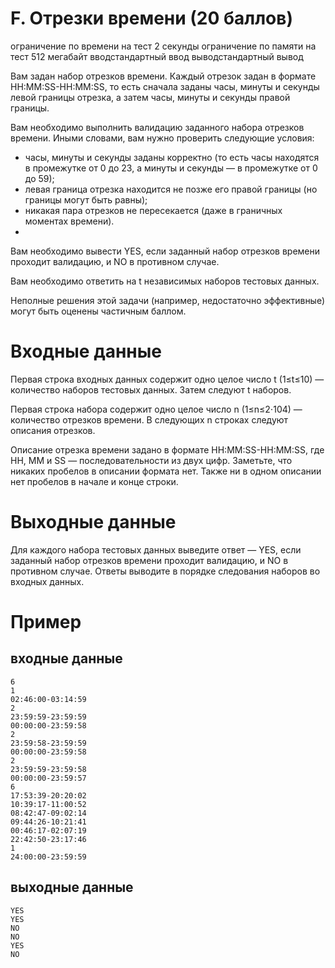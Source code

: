 # F. Отрезки времени (20 баллов)
ограничение по времени на тест 2 секунды ограничение по памяти на тест 512 мегабайт вводстандартный ввод  выводстандартный вывод

Вам задан набор отрезков времени. Каждый отрезок задан в формате HH:MM:SS-HH:MM:SS, то есть сначала заданы часы, минуты и секунды левой границы отрезка, а затем часы, минуты и секунды правой границы.

Вам необходимо выполнить валидацию заданного набора отрезков времени. Иными словами, вам нужно проверить следующие условия:

- часы, минуты и секунды заданы корректно (то есть часы находятся в промежутке от 0
до 23, а минуты и секунды — в промежутке от 0 до 59);
- левая граница отрезка находится не позже его правой границы (но границы могут быть равны);
- никакая пара отрезков не пересекается (даже в граничных моментах времени).
- 
Вам необходимо вывести YES, если заданный набор отрезков времени проходит валидацию, и NO в противном случае.

Вам необходимо ответить на t независимых наборов тестовых данных.

Неполные решения этой задачи (например, недостаточно эффективные) могут быть оценены частичным баллом.
# Входные данные
Первая строка входных данных содержит одно целое число t (1≤t≤10) — количество наборов тестовых данных. Затем следуют t наборов.

Первая строка набора содержит одно целое число n (1≤n≤2⋅104) — количество отрезков времени. В следующих n строках следуют описания отрезков.

Описание отрезка времени задано в формате HH:MM:SS-HH:MM:SS, где HH, MM и SS — последовательности из двух цифр. Заметьте, что никаких пробелов в описании формата нет. Также ни в одном описании нет пробелов в начале и конце строки.

# Выходные данные
Для каждого набора тестовых данных выведите ответ — YES, если заданный набор отрезков времени проходит валидацию, и NO в противном случае. Ответы выводите в порядке следования наборов во входных данных.

# Пример
## входные данные
```
6
1
02:46:00-03:14:59
2
23:59:59-23:59:59
00:00:00-23:59:58
2
23:59:58-23:59:59
00:00:00-23:59:58
2
23:59:59-23:59:58
00:00:00-23:59:57
6
17:53:39-20:20:02
10:39:17-11:00:52
08:42:47-09:02:14
09:44:26-10:21:41
00:46:17-02:07:19
22:42:50-23:17:46
1
24:00:00-23:59:59
```
## выходные данные
```
YES
YES
NO
NO
YES
NO
```